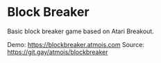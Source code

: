 # Block Breaker

Basic block breaker game based on Atari Breakout.

Demo: https://blockbreaker.atmois.com
Source: https://git.gay/atmois/blockbreaker